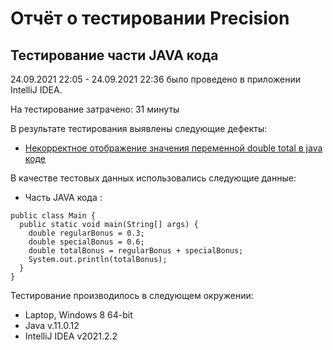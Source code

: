 # Отчёт о тестировании Precision

## Тестирование части JAVA кода

24.09.2021 22:05 - 24.09.2021 22:36 было проведено в приложении IntelliJ IDEA.

На тестирование затрачено: 31 минуты

В результате тестирования выявлены следующие дефекты:
* [Некорректное отображение значения переменной double total в java коде](https://github.com/AbdEdem/Java2.2/issues/1#issue-1006762634)


В качестве тестовых данных использовались следующие данные:

* Часть JAVA кода :
```
public class Main {
  public static void main(String[] args) {
    double regularBonus = 0.3;
    double specialBonus = 0.6;
    double totalBonus = regularBonus + specialBonus;
    System.out.println(totalBonus);
  }
}
```


Тестирование производилось в следующем окружении:
* Laptop, Windows 8 64-bit
* Java v.11.0.12
* IntelliJ IDEA v2021.2.2